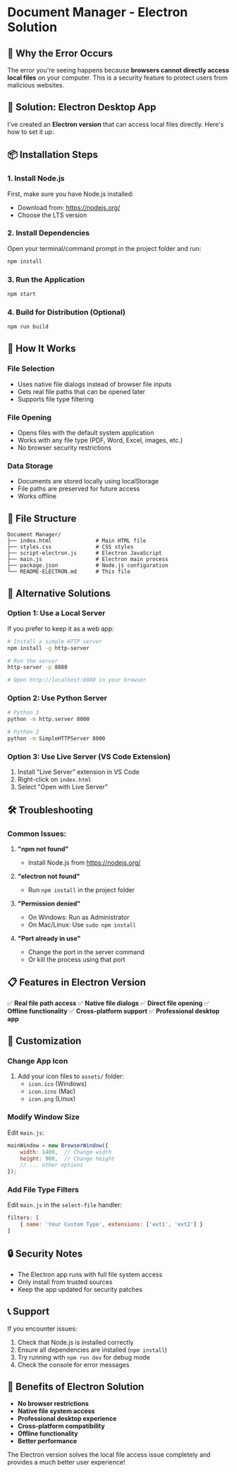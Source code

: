 # Document Manager - Electron Solution

## 🔧 **Why the Error Occurs**

The error you're seeing happens because **browsers cannot directly access local files** on your computer. This is a security feature to protect users from malicious websites.

## 🚀 **Solution: Electron Desktop App**

I've created an **Electron version** that can access local files directly. Here's how to set it up:

## 📦 **Installation Steps**

### **1. Install Node.js**
First, make sure you have Node.js installed:
- Download from: https://nodejs.org/
- Choose the LTS version

### **2. Install Dependencies**
Open your terminal/command prompt in the project folder and run:

```bash
npm install
```

### **3. Run the Application**
```bash
npm start
```

### **4. Build for Distribution (Optional)**
```bash
npm run build
```

## 🎯 **How It Works**

### **File Selection**
- Uses native file dialogs instead of browser file inputs
- Gets real file paths that can be opened later
- Supports file type filtering

### **File Opening**
- Opens files with the default system application
- Works with any file type (PDF, Word, Excel, images, etc.)
- No browser security restrictions

### **Data Storage**
- Documents are stored locally using localStorage
- File paths are preserved for future access
- Works offline

## 📁 **File Structure**

```
Document Manager/
├── index.html              # Main HTML file
├── styles.css              # CSS styles
├── script-electron.js      # Electron JavaScript
├── main.js                 # Electron main process
├── package.json            # Node.js configuration
└── README-ELECTRON.md      # This file
```

## 🔄 **Alternative Solutions**

### **Option 1: Use a Local Server**
If you prefer to keep it as a web app:

```bash
# Install a simple HTTP server
npm install -g http-server

# Run the server
http-server -p 8080

# Open http://localhost:8080 in your browser
```

### **Option 2: Use Python Server**
```bash
# Python 3
python -m http.server 8000

# Python 2
python -m SimpleHTTPServer 8000
```

### **Option 3: Use Live Server (VS Code Extension)**
1. Install "Live Server" extension in VS Code
2. Right-click on `index.html`
3. Select "Open with Live Server"

## 🛠️ **Troubleshooting**

### **Common Issues:**

1. **"npm not found"**
   - Install Node.js from https://nodejs.org/

2. **"electron not found"**
   - Run `npm install` in the project folder

3. **"Permission denied"**
   - On Windows: Run as Administrator
   - On Mac/Linux: Use `sudo npm install`

4. **"Port already in use"**
   - Change the port in the server command
   - Or kill the process using that port

## 📋 **Features in Electron Version**

✅ **Real file path access**
✅ **Native file dialogs**
✅ **Direct file opening**
✅ **Offline functionality**
✅ **Cross-platform support**
✅ **Professional desktop app**

## 🎨 **Customization**

### **Change App Icon**
1. Add your icon files to `assets/` folder:
   - `icon.ico` (Windows)
   - `icon.icns` (Mac)
   - `icon.png` (Linux)

### **Modify Window Size**
Edit `main.js`:
```javascript
mainWindow = new BrowserWindow({
    width: 1400,  // Change width
    height: 900,  // Change height
    // ... other options
});
```

### **Add File Type Filters**
Edit `main.js` in the `select-file` handler:
```javascript
filters: [
    { name: 'Your Custom Type', extensions: ['ext1', 'ext2'] }
]
```

## 🔒 **Security Notes**

- The Electron app runs with full file system access
- Only install from trusted sources
- Keep the app updated for security patches

## 📞 **Support**

If you encounter issues:

1. Check that Node.js is installed correctly
2. Ensure all dependencies are installed (`npm install`)
3. Try running with `npm run dev` for debug mode
4. Check the console for error messages

## 🎉 **Benefits of Electron Solution**

- **No browser restrictions**
- **Native file system access**
- **Professional desktop experience**
- **Cross-platform compatibility**
- **Offline functionality**
- **Better performance**

The Electron version solves the local file access issue completely and provides a much better user experience! 